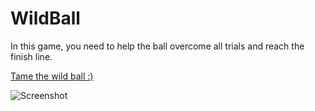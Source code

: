 # WildBall
In this game, you need to help the ball overcome all trials and reach the finish line.
<p><a href="https://simmer.io/@KrissMiss/wild-ball">Tame the wild ball :)</a></p>
<p><img src="https://user-images.githubusercontent.com/55649875/143213903-bf9964b3-5cc5-48f9-8871-41609653cf15.png" alt="Screenshot"></p>

